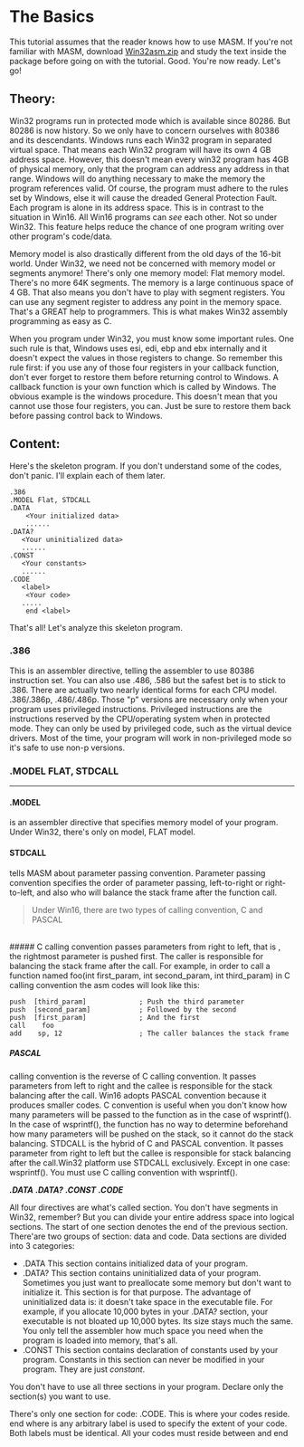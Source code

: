 # The Basics

This tutorial assumes that the reader knows how to use MASM. If you're not familiar with MASM, download <a href="https://github.com/VishalRashmika/Iczelions-Assembly-Tutorials/blob/main/01%20lesson/win32asm.zip" download>Win32asm.zip</a> and study the text inside the package before going on with the tutorial. Good. You're now ready. Let's go!

## Theory:
Win32 programs run in protected mode which is available since 80286. But 80286 is now history. So we only have to concern ourselves with 80386 and its descendants. Windows runs each Win32 program in separated virtual space. That means each Win32 program will have its own 4 GB address space. However, this doesn't mean every win32 program has 4GB of physical memory, only that the program can address any address in that range. Windows will do anything necessary to make the memory the program references valid. Of course, the program must adhere to the rules set by Windows, else it will cause the dreaded General Protection Fault. Each program is alone in its address space. This is in contrast to the situation in Win16. All Win16 programs can *see* each other. Not so under Win32. This feature helps reduce the chance of one program writing over other program's code/data.

Memory model is also drastically different from the old days of the 16-bit world. Under Win32, we need not be concerned with memory model or segments anymore! There's only one memory model: Flat memory model. There's no more 64K segments. The memory is a  large continuous space of 4 GB. That also means you don't have to play with segment registers. You can use any segment register to address any point in the memory space. That's a GREAT help to programmers. This is what makes Win32 assembly programming as easy as C.

When you program under Win32, you must know some important rules. One such rule is that, Windows uses esi, edi, ebp and ebx internally and it doesn't expect the values in those registers to change. So remember this rule first: if you use any of those four registers in your callback function, don't ever forget to restore them before returning control to Windows. A callback function is your own function which is called by Windows. The obvious example is the windows procedure. This doesn't mean that you cannot use those four registers, you can. Just be sure to restore them back before passing control back to Windows.

## Content:

Here's the skeleton program. If you don't understand some of the codes, don't panic. I'll explain each of them later.

```
.386
.MODEL Flat, STDCALL
.DATA
    <Your initialized data>
    ......
.DATA?
   <Your uninitialized data>
   ......
.CONST
   <Your constants>
   ......
.CODE
   <label>
    <Your code>
   .....
    end <label>
```

That's all! Let's analyze this skeleton program.

### .386
This is an assembler directive, telling the assembler to use 80386 instruction set. You can also use .486, .586 but the safest bet is to stick to .386. There are actually two nearly identical forms for each CPU model. .386/.386p, .486/.486p. Those "p" versions are necessary only when your program uses privileged instructions. Privileged instructions are the instructions reserved by the CPU/operating system when in protected mode. They can only be used by privileged code, such as the virtual device drivers. Most of the time, your program will work in non-privileged mode so it's safe to use non-p versions.

### .MODEL FLAT, STDCALL
------------------------
#### .MODEL 
is an assembler directive that specifies memory model of your program. Under Win32, there's only on model, FLAT model.
#### STDCALL 
tells MASM about parameter passing convention. Parameter passing convention specifies the order of  parameter passing, left-to-right or right-to-left, and also who will balance the stack frame after the function call.
<br>
> Under Win16, there are two types of calling convention, C and PASCAL
<br>
##### C
calling convention passes parameters from right to left, that is , the rightmost parameter is pushed first. The caller is responsible for balancing the stack frame after the call. For example, in order to call a function named foo(int first_param, int second_param, int third_param) in C calling convention the asm codes will look like this:

```
push  [third_param]             ; Push the third parameter
push  [second_param]            ; Followed by the second
push  [first_param]             ; And the first
call    foo
add    sp, 12                   ; The caller balances the stack frame
```

##### PASCAL 
calling convention is the reverse of C calling convention. It passes parameters from left to right and the callee is responsible for the stack balancing after the call.
Win16 adopts PASCAL convention because it produces smaller codes. C convention is useful when you don't know how many parameters will be passed to the function as in the case of wsprintf(). In the case of wsprintf(), the function has no way to determine beforehand how many parameters will be pushed on the stack, so it cannot do the stack balancing.
STDCALL is the hybrid of C and PASCAL convention. It passes parameter from right to left but the callee is responsible for stack balancing after the call.Win32 platform use STDCALL exclusively. Except in one case: wsprintf(). You must use C calling convention with wsprintf().

***.DATA***
***.DATA?***
***.CONST***
***.CODE***

All four directives are what's called section. You don't have segments in Win32, remember? But you can divide your entire address space into logical sections. The start of one section denotes the end of the previous section. There'are two groups of section: data and code. Data sections are divided into 3 categories:

- .DATA    This section contains initialized data of your program.
- .DATA?  This section contains uninitialized data of your program. Sometimes you just want to preallocate some memory but don't want to initialize it. This section is for that purpose. The advantage of uninitialized data is: it doesn't take space in the executable file. For example, if you allocate 10,000 bytes in your .DATA? section, your executable is not bloated up 10,000 bytes. Its size stays much the same. You only tell the assembler how much space you need when the program is loaded into memory, that's all.
- .CONST  This section contains declaration of constants used by your program. Constants in this section can never be modified in your program. They are just *constant*.

You don't have to use all three sections in your program. Declare only the section(s) you want to use.

There's only one section for code: .CODE. This is where your codes reside.
<label>
end <label>
where <label> is any arbitrary label is used to specify the extent of your code. Both labels must be identical.  All your codes must reside between <label> and end <label>

